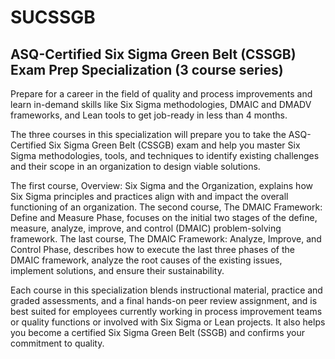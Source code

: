 # SUCSSGB
## ASQ-Certified Six Sigma Green Belt (CSSGB) Exam Prep Specialization (3 course series)

Prepare for a career in the field of quality and process improvements and learn in-demand skills like Six Sigma methodologies, DMAIC and DMADV frameworks, and Lean tools to get job-ready in less than 4 months.

The three courses in this specialization will prepare you to take the ASQ-Certified Six Sigma Green Belt (CSSGB) exam and help you master Six Sigma methodologies, tools, and techniques to identify existing challenges and their scope in an organization to design viable solutions.

The first course, Overview: Six Sigma and the Organization, explains how Six Sigma principles and practices align with and impact the overall functioning of an organization. The second course, The DMAIC Framework: Define and Measure Phase, focuses on the initial two stages of the define, measure, analyze, improve, and control (DMAIC) problem-solving framework. The last course, The DMAIC Framework: Analyze, Improve, and Control Phase, describes how to execute the last three phases of the DMAIC framework, analyze the root causes of the existing issues, implement solutions, and ensure their sustainability.

Each course in this specialization blends instructional material, practice and graded assessments, and a final hands-on peer review assignment, and is best suited for employees currently working in process improvement teams or quality functions or involved with Six Sigma or Lean projects. It also helps you become a certified Six Sigma Green Belt (SSGB) and confirms your commitment to quality.

